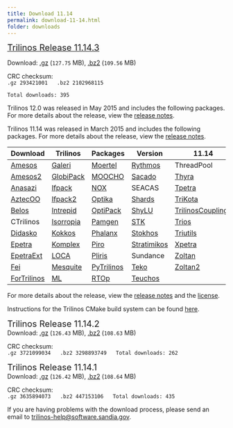 ```yaml
---
title: Download 11.14
permalink: download-11-14.html
folder: downloads
---
```


<span style="text-decoration: underline;"><span style="font-size: 20px;">Trilinos Release 11.14.3</span></span>

<p>Download: <a href="https://trilinos.org/oldsite/download/files/trilinos-11.14.3-Source.tar.gz" class="downloadLink" name="Trilinos 11.14">.gz</a> (<code>127.75</code> MB), 
<a href="https://trilinos.org/oldsite/download/files/trilinos-11.14.3-Source.tar.bz2" class="downloadLink" name="Trilinos 11.14">.bz2</a> (<code>109.56</code> MB)</p>

CRC checksum:  
`.gz 293421001  
.bz2 2102968115  
`

`Total downloads: 395`

Trilinos 12.0 was released in May 2015 and includes the following packages. For more details about the release, view the [release notes](http://trilinos.org/oldsite/release_notes-12.0.html).

Trilinos 11.14 was released in March 2015 and includes the following packages. For more details about the release, view the [release notes](http://trilinos.org/oldsite/release_notes-11.14.html).

Download  | Trilinos | Packages | Version | 11.14
------ | ------ | ------ | -------- | ----------
[Amesos](amesos.html "Amesos") | [Galeri](galeri.html "Galeri") | [Moertel](moertel.html "Moertel") | [Rythmos](rythmos.html "Rythmos") | ThreadPool
[Amesos2](amesos2.html "Amesos2") | [GlobiPack](globipack.html "GlobiPack") | [MOOCHO](moocho.html "MOOCHO") | [Sacado](sacado.html "Sacado") | [Thyra](thyra.html "Thyra")
[Anasazi](anasazi.html "Anasazi") | [Ifpack](ifpack.html "IFPACK") | [NOX](nox_and_loca.html "NOX and LOCA") | SEACAS | [Tpetra](tpetra.html "Tpetra")
[AztecOO](aztecoo.html "AztecOO") | [Ifpack2](ifpack2.html "Ifpack2") | [Optika](optika.html "Optika") | [Shards](shards.html "Shards") | [TriKota](trikota.html "TriKota")
[Belos](belos.html "Belos") | [Intrepid](intrepid.html "Intrepid") | [OptiPack](optipack.html "OptiPack") | [ShyLU](shylu.html "ShyLU") | [TrilinosCouplings](trilinoscouplings.html "Trilinos Couplings")
CTrilinos | [Isorropia](isorropia.html "Isorropia") | [Pamgen](pamgen.html "PAMGEN") | [STK](stk.html "STK") | [Trios](trios.html "Trios")
[Didasko](didasko.html "Didasko") | [Kokkos](kokkos.html "Kokkos") | [Phalanx](phalanx.html "Phalanx") | [Stokhos](stokhos.html "Stokhos") | [Triutils](triutils.html "TriUtils")
[Epetra](epetra.html "Epetra") | [Komplex](komplex.html "Komplex") | [Piro](piro.html "Piro") | [Stratimikos](stratimikos.html "Strotimikos") | [Xpetra](xpetra.html "Xpetra")
[EpetraExt](epetraext.html "EpetraExt") | [LOCA](nox_and_loca.html "NOX and LOCA") | [Pliris](pliris.html "Pliris") | Sundance | [Zoltan](zoltan.html "Zoltan")
[Fei](fei.html "Fei") | [Mesquite](mesquite.html "Mesquite") | [PyTrilinos](pytrilinos.html "PyTrilinos") | [Teko](teko.html) | [Zoltan2](zoltan2.html "Zoltan2")
[ForTrilinos](fortrilinos.html "ForTrilinos") | [ML](ml.html "ML") | [RTOp](rtop.html "RTOp") | [Teuchos](teuchos.html "Teuchos")

For more details about the release, view the [release notes](https://trilinos.org/oldsite/release_notes-12.2.html) 
and the [license](license.html).

Instructions for the Trilinos CMake build system can be found [here](https://trilinos.org/docs/files/TrilinosBuildReference.html).

<span style="font-size: 20px;">Trilinos Release 11.14.2</span>  
Download: [.gz](http://trilinos.org/oldsite/download/login.html?tid=tr11142gz) (`126.43` MB), [.bz2](http://trilinos.org/oldsite/download/login.html?tid=tr11142bz2) (`108.63` MB)

CRC checksum:  
`.gz 3721099034  
.bz2 3298893749  
Total downloads: 262`

<span style="font-size: 20px;">Trilinos Release 11.14.1</span>  
Download: [.gz](http://trilinos.org/oldsite/download/login.html?tid=tr11141gz) (`126.42` MB), [.bz2](http://trilinos.org/oldsite/download/login.html?tid=tr11141bz2) (`108.64` MB)

CRC checksum:  
`.gz 3635894073  
.bz2 447153106  
Total downloads: 435`

If you are having problems with the download process, please send an email to [trilinos-help@software.sandia.gov](mailto:trilinos-help@software.sandia.gov).
